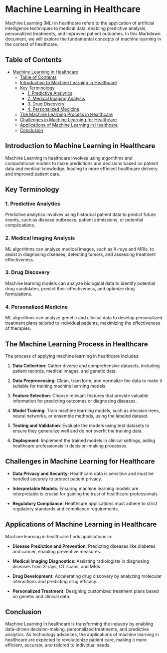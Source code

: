 # Machine Learning in Healthcare

Machine Learning (ML) in healthcare refers to the application of artificial intelligence techniques to medical data, enabling predictive analysis, personalized treatments, and improved patient outcomes. In this Markdown document, we will explore the fundamental concepts of machine learning in the context of healthcare.

## Table of Contents
- [Machine Learning in Healthcare](#machine-learning-in-healthcare)
  - [Table of Contents](#table-of-contents)
  - [Introduction to Machine Learning in Healthcare](#introduction-to-machine-learning-in-healthcare)
  - [Key Terminology](#key-terminology)
    - [1. Predictive Analytics](#1-predictive-analytics)
    - [2. Medical Imaging Analysis](#2-medical-imaging-analysis)
    - [3. Drug Discovery](#3-drug-discovery)
    - [4. Personalized Medicine](#4-personalized-medicine)
  - [The Machine Learning Process in Healthcare](#the-machine-learning-process-in-healthcare)
  - [Challenges in Machine Learning for Healthcare](#challenges-in-machine-learning-for-healthcare)
  - [Applications of Machine Learning in Healthcare](#applications-of-machine-learning-in-healthcare)
  - [Conclusion](#conclusion)

## Introduction to Machine Learning in Healthcare

Machine Learning in healthcare involves using algorithms and computational models to make predictions and decisions based on patient data and medical knowledge, leading to more efficient healthcare delivery and improved patient care.

## Key Terminology

### 1. Predictive Analytics

Predictive analytics involves using historical patient data to predict future events, such as disease outbreaks, patient admissions, or potential complications.

### 2. Medical Imaging Analysis

ML algorithms can analyze medical images, such as X-rays and MRIs, to assist in diagnosing diseases, detecting tumors, and assessing treatment effectiveness.

### 3. Drug Discovery

Machine learning models can analyze biological data to identify potential drug candidates, predict their effectiveness, and optimize drug formulations.

### 4. Personalized Medicine

ML algorithms can analyze genetic and clinical data to develop personalized treatment plans tailored to individual patients, maximizing the effectiveness of therapies.

## The Machine Learning Process in Healthcare

The process of applying machine learning in healthcare includes:

1. **Data Collection**: Gather diverse and comprehensive datasets, including patient records, medical images, and genetic data.

2. **Data Preprocessing**: Clean, transform, and normalize the data to make it suitable for training machine learning models.

3. **Feature Selection**: Choose relevant features that provide valuable information for predicting outcomes or diagnosing diseases.

4. **Model Training**: Train machine learning models, such as decision trees, neural networks, or ensemble methods, using the labeled dataset.

5. **Testing and Validation**: Evaluate the models using test datasets to ensure they generalize well and do not overfit the training data.

6. **Deployment**: Implement the trained models in clinical settings, aiding healthcare professionals in decision-making processes.

## Challenges in Machine Learning for Healthcare

- **Data Privacy and Security**: Healthcare data is sensitive and must be handled securely to protect patient privacy.
  
- **Interpretable Models**: Ensuring machine learning models are interpretable is crucial for gaining the trust of healthcare professionals.

- **Regulatory Compliance**: Healthcare applications must adhere to strict regulatory standards and compliance requirements.

## Applications of Machine Learning in Healthcare

Machine learning in healthcare finds applications in:

- **Disease Prediction and Prevention**: Predicting diseases like diabetes and cancer, enabling preventive measures.
  
- **Medical Imaging Diagnostics**: Assisting radiologists in diagnosing diseases from X-rays, CT scans, and MRIs.
  
- **Drug Development**: Accelerating drug discovery by analyzing molecular interactions and predicting drug efficacy.
  
- **Personalized Treatment**: Designing customized treatment plans based on genetic and clinical data.

## Conclusion

Machine Learning in healthcare is transforming the industry by enabling data-driven decision-making, personalized treatments, and predictive analytics. As technology advances, the applications of machine learning in healthcare are expected to revolutionize patient care, making it more efficient, accurate, and tailored to individual needs.